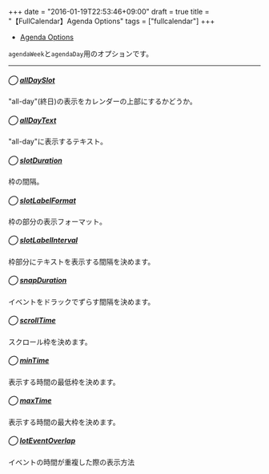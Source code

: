 +++
date = "2016-01-19T22:53:46+09:00"
draft = true
title = "【FullCalendar】Agenda Options"
tags = ["fullcalendar"]
+++

- [Agenda Options](http://fullcalendar.io/docs/agenda/)

`agendaWeek`と`agendaDay`用のオプションです。

<hr>

##### ◯ [allDaySlot](http://fullcalendar.io/docs/agenda/allDaySlot)

"all-day"(終日)の表示をカレンダーの上部にするかどうか。

##### ◯ [allDayText](http://fullcalendar.io/docs/agenda/allDayText)

"all-day"に表示するテキスト。

##### ◯ [slotDuration](http://fullcalendar.io/docs/agenda/slotDuration)

枠の間隔。

##### ◯ [slotLabelFormat](http://fullcalendar.io/docs/agenda/slotLabelFormat)

枠の部分の表示フォーマット。

##### ◯ [slotLabelInterval](http://fullcalendar.io/docs/agenda/slotLabelInterval)

枠部分にテキストを表示する間隔を決めます。

##### ◯ [snapDuration](http://fullcalendar.io/docs/agenda/snapDuration)

イベントをドラックでずらす間隔を決めます。

##### ◯ [scrollTime](http://fullcalendar.io/docs/agenda/scrollTime)

スクロール枠を決めます。

##### ◯ [minTime](http://fullcalendar.io/docs/agenda/minTime)

表示する時間の最低枠を決めます。

##### ◯ [maxTime](http://fullcalendar.io/docs/agenda/maxTime)

表示する時間の最大枠を決めます。

##### ◯ [lotEventOverlap](http://fullcalendar.io/docs/agenda/lotEventOverlap)

イベントの時間が重複した際の表示方法
